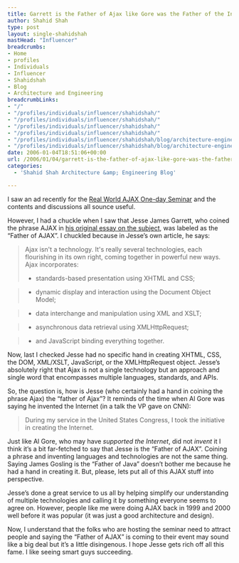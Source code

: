 ```yaml
---
title: Garrett is the Father of Ajax like Gore was the Father of the Internet
author: Shahid Shah
type: post
layout: single-shahidshah
mastHead: "Influencer"
breadcrumbs:
- Home
- profiles
- Individuals
- Influencer
- Shahidshah
- Blog
- Architecture and Engineering
breadcrumbLinks:
- "/"
- "/profiles/individuals/influencer/shahidshah/"
- "/profiles/individuals/influencer/shahidshah/"
- "/profiles/individuals/influencer/shahidshah/"
- "/profiles/individuals/influencer/shahidshah/"
- "/profiles/individuals/influencer/shahidshah/blog/architecture-engineering/"
- "/profiles/individuals/influencer/shahidshah/blog/architecture-engineering/"
date: 2006-01-04T18:51:06+00:00
url: /2006/01/04/garrett-is-the-father-of-ajax-like-gore-was-the-father-of-the-internet/
categories:
  - 'Shahid Shah Architecture &amp; Engineering Blog'

---
```

I saw an ad recently for the [Real World AJAX One-day Seminar][1] and the contents and discussions all sounce useful.

However, I had a chuckle when I saw that Jesse James Garrett, who coined the phrase AJAX in [his original essay on the subject][2], was labeled as the &#8220;Father of AJAX&#8221;. I chuckled because in Jesse&#8217;s own article, he says:

> Ajax isn't a technology. It's really several technologies, each flourishing in its own right, coming together in powerful new ways. Ajax incorporates:
> 
> * standards-based presentation using XHTML and CSS;
      
> * dynamic display and interaction using the Document Object Model;
      
> * data interchange and manipulation using XML and XSLT;
      
> * asynchronous data retrieval using XMLHttpRequest;
      
> * and JavaScript binding everything together. 

Now, last I checked Jesse had no specific hand in creating XHTML, CSS, the DOM, XML/XSLT, JavaScript, or the XMLHttpRequest object. Jesse&#8217;s absolutely right that Ajax is not a single technology but an approach and single word that encompasses multiple languages, standards, and APIs. 

So, the question is, how is Jesse (who certainly had a hand in coining the phrase Ajax) the &#8220;father of Ajax&#8221;? It reminds of the time when Al Gore was saying he invented the Internet (in a talk the VP gave on CNN):

> During my service in the United States Congress, I took the initiative in creating the Internet. 

Just like Al Gore, who may have _supported the Internet_, did not _invent_ it I think it&#8217;s a bit far-fetched to say that Jesse is the &#8220;Father of AJAX&#8221;. Coining a phrase and inventing languages and technologies are not the same thing. Saying James Gosling is the &#8220;Father of Java&#8221; doesn&#8217;t bother me because he had a hand in creating it. But, please, lets put all of this AJAX stuff into perspective.

Jesse&#8217;s done a great service to us all by helping simplify our understanding of multiple technologies and calling it by something everyone seems to agree on. However, people like me were doing AJAX back in 1999 and 2000 well before it was popular (it was just a good architecture and design).

Now, I understand that the folks who are hosting the seminar need to attract people and saying the &#8220;Father of AJAX&#8221; is coming to their event may sound like a big deal but it&#8217;s a little disingenous. I hope Jesse gets rich off all this fame. I like seeing smart guys succeeding.

 [1]: http://www.ajaxseminar.com/
 [2]: http://www.adaptivepath.com/publications/essays/archives/000385.php